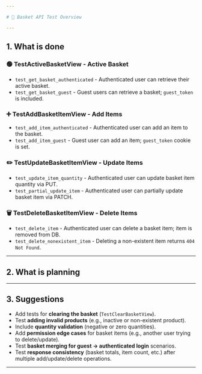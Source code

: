 ```yaml
---

# 🧺 Basket API Test Overview

---
```


## 1. What is done

### 🟢 TestActiveBasketView - Active Basket

* `test_get_basket_authenticated` - Authenticated user can retrieve their active basket.
* `test_get_basket_guest` - Guest users can retrieve a basket; `guest_token` is included.

### ➕ TestAddBasketItemView - Add Items

* `test_add_item_authenticated` - Authenticated user can add an item to the basket.
* `test_add_item_guest` - Guest user can add an item; `guest_token` cookie is set.

### ✏️ TestUpdateBasketItemView - Update Items

* `test_update_item_quantity` - Authenticated user can update basket item quantity via PUT.
* `test_partial_update_item` - Authenticated user can partially update basket item via PATCH.

### 🗑️ TestDeleteBasketItemView - Delete Items

* `test_delete_item` - Authenticated user can delete a basket item; item is removed from DB.
* `test_delete_nonexistent_item` - Deleting a non-existent item returns `404 Not Found`.

---

## 2. What is planning


---

## 3. Suggestions

* Add tests for **clearing the basket** (`TestClearBasketView`).
* Test **adding invalid products** (e.g., inactive or non-existent product).
* Include **quantity validation** (negative or zero quantities).
* Add **permission edge cases** for basket items (e.g., another user trying to delete/update).
* Test **basket merging for guest → authenticated login** scenarios.
* Test **response consistency** (basket totals, item count, etc.) after multiple add/update/delete operations.

---